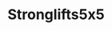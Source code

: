---
title: Stronglifts5x5
crosslinks:
- Fitness
- formcheck
- ketogains
- metric_units
- leangains
- AndroidWear
- livven
- GripTraining
- keto
- redditrequest
- weightroom
- lvysaur
- nSuns
- 1200isplenty
- madcow5x5
- theydidthemath
- macroplans
---